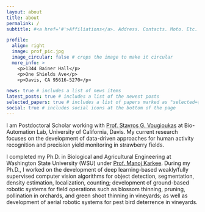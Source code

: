 ```yaml
---
layout: about
title: about
permalink: /
subtitle: #<a href='#'>Affiliations</a>. Address. Contacts. Moto. Etc.

profile:
  align: right
  image: prof_pic.jpg
  image_circular: false # crops the image to make it circular
  more_info: >
    <p>1344 Bainer Hall</p>
    <p>One Shields Ave</p>
    <p>Davis, CA 95616-5270</p>

news: true # includes a list of news items
latest_posts: true # includes a list of the newest posts
selected_papers: true # includes a list of papers marked as "selected={true}"
social: true # includes social icons at the bottom of the page
---
```


I am Postdoctoral Scholar working with [Prof. Stavros G. Vougioukas](https://faculty.engineering.ucdavis.edu/vougioukas/) at Bio-Automation Lab, University of California, Davis. My current research focuses on the development of data-driven approaches for human activity recognition and precision yield monitoring in strawberry fields.

I completed my Ph.D. in Biological and Agricultural Engineering at Washington State University (WSU) under [Prof. Manoj Karkee](https://labs.wsu.edu/karkee-ag-robotics/). During my Ph.D., I worked on the development of deep learning-based weakly/fully supervised computer vision algorithms for object detection, segmentation, density estimation, localization, counting; development of ground-based robotic systems for field operations such as blossom thinning, pruning, pollination in orchards, and green shoot thinning in vineyards; as well as development of aerial robotic systems for pest bird deterrence in vineyards.

<!-- Write your biography here. Tell the world about yourself. Link to your favorite [subreddit](http://reddit.com). You can put a picture in, too. The code is already in, just name your picture `prof_pic.jpg` and put it in the `img/` folder.

Put your address / P.O. box / other info right below your picture. You can also disable any of these elements by editing `profile` property of the YAML header of your `_pages/about.md`. Edit `_bibliography/papers.bib` and Jekyll will render your [publications page](/al-folio/publications/) automatically.

Link to your social media connections, too. This theme is set up to use [Font Awesome icons](https://fontawesome.com/) and [Academicons](https://jpswalsh.github.io/academicons/), like the ones below. Add your Facebook, Twitter, LinkedIn, Google Scholar, or just disable all of them. -->
